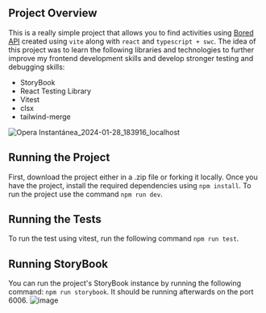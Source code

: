 ## Project Overview
This is a really simple project that allows you to find activities using [Bored API](https://www.boredapi.com) created using `vite` along with `react` and `typescript + swc`. The idea of this project was to learn the following libraries and technologies to further improve my frontend development skills and develop stronger testing and debugging skills:

- StoryBook
- React Testing Library
- Vitest
- clsx
- tailwind-merge

![Opera Instantánea_2024-01-28_183916_localhost](https://github.com/franciscoluna-28/testing-learning/assets/87947841/c96467a6-4cb6-45eb-ae45-fb12e09d4e11)

## Running the Project
First, download the project either in a .zip file or forking it locally. Once you have the project, install the required dependencies using `npm install`. To run the project use the command `npm run dev`.

## Running the Tests
To run the test using vitest, run the following command `npm run test`.

## Running StoryBook
You can run the project's StoryBook instance by running the following command: `npm run storybook`. It should be running afterwards on the port 6006.
![image](https://github.com/franciscoluna-28/testing-learning/assets/87947841/9a1ed54a-4cb0-451b-bcba-2766f1192cea)


